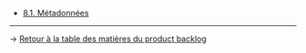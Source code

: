 - [8.1. Métadonnées](/product_backlog/metadonnees/contenu_metadonnees.md)

---
→ [Retour à la table des matières du product backlog](/product_backlog/index.md)